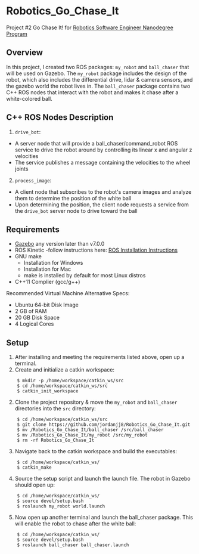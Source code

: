 # Robotics_Go_Chase_It
Project #2 Go Chase It! for [Robotics Software Engineer Nanodegree Program](https://www.udacity.com/course/robotics-software-engineer--nd209)

## Overview 
In this project, I created two ROS packages: `my_robot` and `ball_chaser` that will be used on Gazebo. The `my_robot` package includes the design of the robot, which also includes the differential drive, lidar & camera sensors, and the gazebo world the robot lives in. The `ball_chaser` package contains two C++ ROS nodes that interact with the robot and makes it chase after a white-colored ball.

## C++ ROS Nodes Description
1. `drive_bot`:
  *  A server node that will provide a ball_chaser/command_robot ROS service to drive the robot around by controlling its linear x and angular z velocities
  * The service publishes a message containing the velocities to the wheel joints
2. `process_image`:
  * A client node that subscribes to the robot's camera images and analyze them to determine the position of the white ball
  * Upon determining the position, the client node requests a service from the `drive_bot` server node to drive toward the ball
  
## Requirements 
* [Gazebo](http://gazebosim.org/) any version later than v7.0.0 
* ROS Kinetic -follow instructions here: [ROS Installation Instructions](http://wiki.ros.org/ROS/Installation)
* GNU make 
  - Installation for Windows 
  - Installation for Mac
  - make is installed by default for most Linux distros 
* C++11 Complier (gcc/g++)

Recommended Virtual Machine Alternative Specs:
* Ubuntu 64-bit Disk Image 
* 2 GB of RAM 
* 20 GB Disk Space
* 4 Logical Cores 

## Setup
1. After installing and meeting the requirements listed above, open up a terminal.
2. Create and initialize a catkin workspace:
``` 
    $ mkdir -p /home/workspace/catkin_ws/src
    $ cd /home/workspace/catkin_ws/src
    $ catkin_init_workspace
```
2. Clone the project repository & move the `my_robot` and `ball_chaser` directories into the `src` directory:
```
    $ cd /home/workspace/catkin_ws/src
    $ git clone https://github.com/jordanjj8/Robotics_Go_Chase_It.git
    $ mv /Robotics_Go_Chase_It/ball_chaser /src/ball_chaser 
    $ mv /Robotics_Go_Chase_It/my_robot /src/my_robot
    $ rm -rf Robotics_Go_Chase_It
```
3. Navigate back to the catkin workspace and build the executables:
```
    $ cd /home/workspace/catkin_ws/
    $ catkin_make
```
4. Source the setup script and launch the launch file. The robot in Gazebo should open up:
``` 
    $ cd /home/workspace/catkin_ws/
    $ source devel/setup.bash
    $ roslaunch my_robot world.launch 
```
5. Now open up another terminal and launch the ball_chaser package. This will enable the robot to chase after the white ball:
```
    $ cd /home/workspace/catkin_ws/
    $ source devel/setup.bash
    $ roslaunch ball_chaser ball_chaser.launch
```

